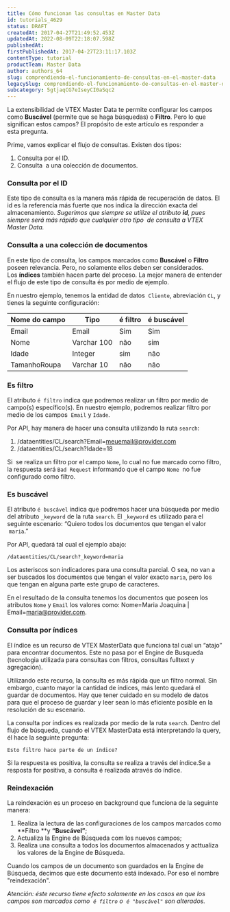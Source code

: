 ```yaml
---
title: Cómo funcionan las consultas en Master Data
id: tutorials_4629
status: DRAFT
createdAt: 2017-04-27T21:49:52.453Z
updatedAt: 2022-08-09T22:18:07.598Z
publishedAt: 
firstPublishedAt: 2017-04-27T23:11:17.103Z
contentType: tutorial
productTeam: Master Data
author: authors_64
slug: comprendiendo-el-funcionamiento-de-consultas-en-el-master-data
legacySlug: comprendiendo-el-funcionamiento-de-consultas-en-el-master-data
subcategory: 5gtjaqCG7eIseyCI0aSqc2
---
```


La extensibilidad de VTEX Master Data te permite configurar los campos como **Buscável** (permite que se haga búsquedas) o **Filtro**. Pero lo que significan estos campos? El propósito de este artículo es responder a esta pregunta.

Prime, vamos explicar el flujo de consultas. Existen dos tipos:

1. Consulta por el ID.
2. Consulta  a una colección de documentos.

### Consulta por el ID

Este tipo de consulta es la manera más rápida de recuperación de datos. El id es la referencia más fuerte que nos indica la dirección exacta del almacenamiento.
_Sugerimos que siempre se utilize el atributo **id**, pues siempre será más rápido que cualquier otro tipo  de consulta a VTEX Master Data._

### Consulta a una colección de documentos

En este tipo de consulta, los campos marcados como **Buscável** o **Filtro** poseen relevancia. Pero, no solamente ellos deben ser considerados. Los **índices** también hacen parte del proceso. La mejor manera de entender el flujo de este tipo de consulta és por medio de ejemplo.

En nuestro ejemplo, tenemos la entidad de datos  `Cliente`, abreviación `CL`, y tienes la seguinte configuración:

| Nome do campo     | Tipo     | é filtro     | é buscável     |
| ---------- | ---------- | ---------- | ---------- |
| Email       | Email       | Sim       | Sim       |
| Nome       | Varchar 100       | não       | sim       |
| Idade       | Integer       | sim       | não       |
| TamanhoRoupa       | Varchar 10       | não       | não       |

### Es filtro

El atributo `é filtro` indica que podremos realizar un filtro por medio de campo(s) específico(s). En nuestro ejemplo, podremos realizar filtro por medio de los campos  `Email` y `Idade`.

Por API, hay manera de hacer una consulta utilizando la ruta `search`:

1. /dataentities/CL/search?Email=meuemail@provider.com
2. /dataentities/CL/search?Idade=18

Si  se realiza un filtro por el campo `Nome`, lo cual no fue marcado como filtro, la respuesta será `Bad Request` informando que el campo `Nome`  no fue configurado como filtro.

### Es buscável

El atributo `é buscável` indica que podremos hacer una búsqueda por medio del atributo `_keyword` de la ruta `search`. El `_keyword` es utilizado para el seguinte escenario: &#8220;Quiero todos los documentos que tengan el valor  `maria`.&#8221;

Por API, quedará tal cual el ejemplo abajo:

`/dataentities/CL/search?_keyword=maria`

Los asteriscos son indicadores para una consulta parcial. O sea, no van a ser buscados los documentos que tengan el valor exacto `maria`, pero los que tengan en alguna parte este grupo de caracteres.

En el resultado de la consulta tenemos los documentos que poseen los atributos `Nome` y `Email` los valores como: Nome=Maria Joaquina | Email=maria@provider.com.

### Consulta por índices

El índice es un recurso de VTEX MasterData que funciona tal cual un &#8220;atajo&#8221; para encontrar documentos. Este no pasa por el Engine de Busqueda (tecnologia utilizada para consultas con filtros, consultas fulltext y agregación).

Utilizando este recurso, la consulta es más rápida que un filtro normal. Sin embargo, cuanto mayor la cantidad de índices, más lento quedará el guardar de documentos. Hay que tener cuidado en su modelo de datos para que el proceso de guardar y leer sean lo más eficiente posible en la resolución de su escenario.

La consulta por índices es realizada por medio de la ruta `search`. Dentro del flujo de búsqueda, cuando el VTEX MasterData está interpretando la query, él hace la seguinte pregunta:

`Esto filtro hace parte de un índice?`

Si la respuesta es positiva, la consulta se realiza a través del índice.Se a resposta for positiva, a consulta é realizada através do índice.

### Reindexación

La reindexación es un proceso en background que funciona de la seguinte manera:

1. Realiza la lectura de las configuraciones de los campos marcados como **Filtro **y **&#8220;Buscável&#8221;**;
2. Actualiza la Engine de Búsqueda com los nuevos campos;
3. Realiza una consulta a todos los documentos almacenados y acttualiza los valores de la Engine de Búsqueda.

Cuando los campos de un documento son guardados en la Engine de Búsqueda, decimos que este documento está indexado. Por eso el nombre "reindexación".

_Atención: éste recurso tiene efecto solamente en los casos en que los campos son marcados como  `é filtro` o  `é "buscável"` son alterados._
